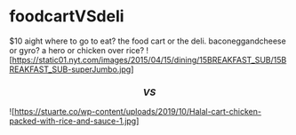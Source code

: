 # foodcartVSdeli
$10 aight where to go to eat? the food cart or the deli. baconeggandcheese or gyro? a hero or chicken over rice?
![https://static01.nyt.com/images/2015/04/15/dining/15BREAKFAST_SUB/15BREAKFAST_SUB-superJumbo.jpg]
### $$VS$$

![https://stuarte.co/wp-content/uploads/2019/10/Halal-cart-chicken-packed-with-rice-and-sauce-1.jpg]
